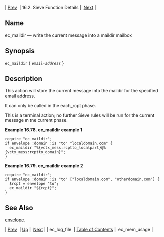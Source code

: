| [Prev](sieve.ref.ec_log_file)  | 16.2. Sieve Function Details |  [Next](sieve.ref.ec_mem_usage.php) |

<a name="sieve.ref.ec_maildir"></a>
## Name

ec_maildir — write the current message into a maildir mailbox

## Synopsis

`ec_maildir` { *`email-address`* }

<a name="idp30246944"></a>
## Description

This action will store the current message into the maildir for the specified email address.

It can only be called in the each_rcpt phase.

This is a terminal action; no further Sieve rules will be run for the current message in the current phase.

<a name="example.ec_maildir"></a>

**Example 16.78. ec_maildir example 1**

```
require "ec_maildir";
if envelope :domain :is "to" "localdomain.com" {
  ec_maildir "%{vctx_mess:rcptto_localpart}@%{vctx_mess:rcptto_domain}";
}
```

<a name="example.ec_maildir.second"></a>

**Example 16.79. ec_maildir example 2**

```
require "ec_maildir";
if envelope :domain :is "to" ["localdomain.com", "otherdomain.com"] {
  $rcpt = envelope "to";
  ec_maildir "${rcpt}";
}
```

<a name="idp30254912"></a>
## See Also

[envelope](sieve.ref.envelope "envelope").

| [Prev](sieve.ref.ec_log_file)  | [Up](sieve.ref.files.php) |  [Next](sieve.ref.ec_mem_usage.php) |
| ec_log_file  | [Table of Contents](index) |  ec_mem_usage |
